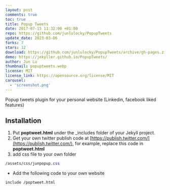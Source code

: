 ```yaml
---
layout: post
comments: true
toc: true
title: Popup Tweets
date: 2017-07-15 11:32:00 +01:00
repo: https://github.com/junlulocky/PopupTweets
update_date: 2023-03-06
forks: 7
stars: 12
download: https://github.com/junlulocky/PopupTweets/archive/gh-pages.zip
demo: https://jekyller.github.io/PopupTweets/
author: Jun Lu
thumbnail: popuptweets.webp
license: MIT
license_link: https://opensource.org/license/MIT
carousel:
  - 'screenshot.png'
---
```


Popup tweets plugin for your personal website (Linkedin, facebook liked features)

## Installation

1. Put **poptweet.html** under the _includes folder of your Jekyll project.
2. Get your own twitter publish code at [https://publish.twitter.com/](https://publish.twitter.com/), for example, replace this code in **poptweet.html**
3. add css file to your own folder

```css
/assets/css/junpopup.css
```

- Add the following code to your own website

```html
include /poptweet.html 
```
